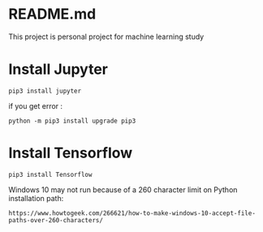 # README.md

This project is personal project for machine learning study



# Install Jupyter
```
pip3 install jupyter
```
if you get error :
```
python -m pip3 install upgrade pip3
```

# Install Tensorflow
```
pip3 install Tensorflow
```

Windows 10 may not run because of a 260 character limit on Python installation path:

```
https://www.howtogeek.com/266621/how-to-make-windows-10-accept-file-paths-over-260-characters/
```
